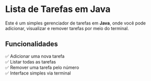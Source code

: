 # Lista de Tarefas em Java

Este é um simples gerenciador de tarefas em **Java**, onde você pode adicionar, visualizar e remover tarefas por meio do terminal.

##  Funcionalidades

✅ Adicionar uma nova tarefa  
✅ Listar todas as tarefas  
✅ Remover uma tarefa pelo número  
✅ Interface simples via terminal  
